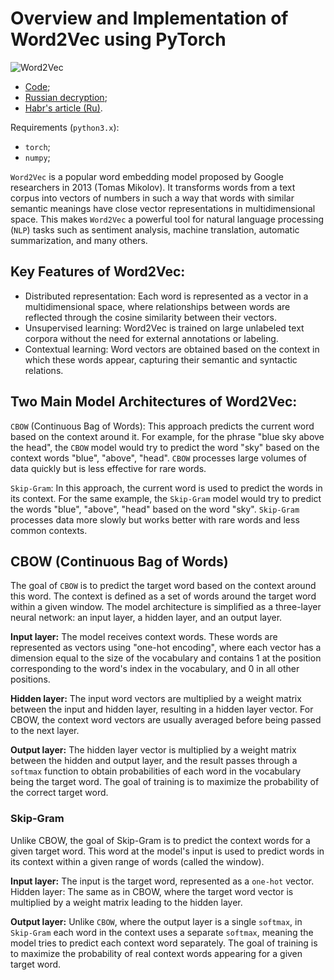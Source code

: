 # Overview and Implementation of Word2Vec using PyTorch

![Word2Vec](https://community.alteryx.com/t5/image/serverpage/image-id/45458iDEB69E518EBA3AD9?v=v2)
- [Code](word2vec.ipynb);
- [Russian decryption](Word2Vec_RU.md);
- [Habr's article (Ru)]().

Requirements (`python3.x`):
- `torch`;
- `numpy`;

`Word2Vec` is a popular word embedding model proposed by Google researchers in 2013 (Tomas Mikolov). It transforms words from a text corpus into vectors of numbers in such a way that words with similar semantic meanings have close vector representations in multidimensional space. This makes `Word2Vec` a powerful tool for natural language processing (`NLP`) tasks such as sentiment analysis, machine translation, automatic summarization, and many others.

## Key Features of Word2Vec:
* Distributed representation: Each word is represented as a vector in a multidimensional space, where relationships between words are reflected through the cosine similarity between their vectors.
* Unsupervised learning: Word2Vec is trained on large unlabeled text corpora without the need for external annotations or labeling.
* Contextual learning: Word vectors are obtained based on the context in which these words appear, capturing their semantic and syntactic relations.
## Two Main Model Architectures of Word2Vec:
`CBOW` (Continuous Bag of Words): This approach predicts the current word based on the context around it. For example, for the phrase "blue sky above the head", the `CBOW` model would try to predict the word "sky" based on the context words "blue", "above", "head". `CBOW` processes large volumes of data quickly but is less effective for rare words.

`Skip-Gram`: In this approach, the current word is used to predict the words in its context. For the same example, the `Skip-Gram` model would try to predict the words "blue", "above", "head" based on the word "sky". `Skip-Gram` processes data more slowly but works better with rare words and less common contexts.

## CBOW (Continuous Bag of Words)
The goal of `CBOW` is to predict the target word based on the context around this word. The context is defined as a set of words around the target word within a given window. The model architecture is simplified as a three-layer neural network: an input layer, a hidden layer, and an output layer.

__Input layer:__ The model receives context words. These words are represented as vectors using "one-hot encoding", where each vector has a dimension equal to the size of the vocabulary and contains 1 at the position corresponding to the word's index in the vocabulary, and 0 in all other positions.

__Hidden layer:__ The input word vectors are multiplied by a weight matrix between the input and hidden layer, resulting in a hidden layer vector. For CBOW, the context word vectors are usually averaged before being passed to the next layer.

__Output layer:__ The hidden layer vector is multiplied by a weight matrix between the hidden and output layer, and the result passes through a `softmax` function to obtain probabilities of each word in the vocabulary being the target word. The goal of training is to maximize the probability of the correct target word.

### Skip-Gram
Unlike CBOW, the goal of Skip-Gram is to predict the context words for a given target word. This word at the model's input is used to predict words in its context within a given range of words (called the window).

__Input layer:__ The input is the target word, represented as a `one-hot` vector.
Hidden layer: The same as in CBOW, where the target word vector is multiplied by a weight matrix leading to the hidden layer.

__Output layer:__ Unlike `CBOW`, where the output layer is a single `softmax`, in `Skip-Gram` each word in the context uses a separate `softmax`, meaning the model tries to predict each context word separately. The goal of training is to maximize the probability of real context words appearing for a given target word.